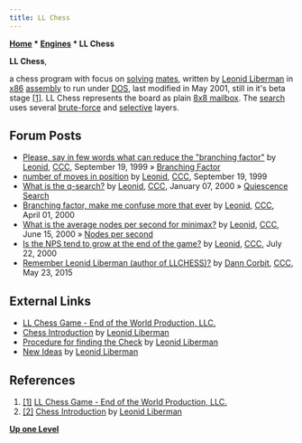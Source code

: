 ```yaml
---
title: LL Chess
---
```

**[Home](Home "Home") \* [Engines](Engines "Engines") \* LL Chess**


**LL Chess**,  

a chess program with focus on [solving](Category:Problem "Category:Problem") [mates](Checkmate "Checkmate"), written by [Leonid Liberman](Leonid_Liberman "Leonid Liberman") in [x86](X86 "X86") [assembly](Assembly "Assembly") to run under [DOS](MS-DOS "MS-DOS"), 
last modified in May 2001, still in it's beta stage <a id="cite-note-1" href="#cite-ref-1">[1]</a>. 
LL Chess represents the board as plain [8x8 mailbox](8x8_Board "8x8 Board"). The [search](Search "Search") uses several [brute-force](Brute-Force "Brute-Force") and [selective](Selectivity "Selectivity") layers. 




## Forum Posts


* [Please, say in few words what can reduce the "branching factor"](https://www.stmintz.com/ccc/index.php?id=69483) by [Leonid](Leonid_Liberman "Leonid Liberman"), [CCC](CCC "CCC"), September 19, 1999 » [Branching Factor](Branching_Factor "Branching Factor")
* [number of moves in position](https://www.stmintz.com/ccc/index.php?id=69647) by [Leonid](Leonid_Liberman "Leonid Liberman"), [CCC](CCC "CCC"), September 19, 1999
* [What is the q-search?](https://www.stmintz.com/ccc/index.php?id=86662) by [Leonid](Leonid_Liberman "Leonid Liberman"), [CCC](CCC "CCC"), January 07, 2000 » [Quiescence Search](Quiescence_Search "Quiescence Search")
* [Branching factor, make me confuse more that ever](https://www.stmintz.com/ccc/index.php?id=104182) by [Leonid](Leonid_Liberman "Leonid Liberman"), [CCC](CCC "CCC"), April 01, 2000
* [What is the average nodes per second for minimax?](https://www.stmintz.com/ccc/index.php?id=114696) by [Leonid](Leonid_Liberman "Leonid Liberman"), [CCC](CCC "CCC"), June 15, 2000 » [Nodes per second](index.php?title=Nodes_per_second&action=edit&redlink=1 "Nodes per second (page does not exist)")
* [Is the NPS tend to grow at the end of the game?](https://www.stmintz.com/ccc/index.php?id=121111) by [Leonid](Leonid_Liberman "Leonid Liberman"), [CCC](CCC "CCC"), July 22, 2000
* [Remember Leonid Liberman (author of LLCHESS)?](http://www.talkchess.com/forum/viewtopic.php?t=56455) by [Dann Corbit](Dann_Corbit "Dann Corbit"), [CCC](CCC "CCC"), May 23, 2015


## External Links


* [LL Chess Game - End of the World Production, LLC.](http://www.theparticle.com/chess.html)
* [Chess Introduction](http://www.theparticle.com/chess000.html) by [Leonid Liberman](Leonid_Liberman "Leonid Liberman")
* [Procedure for finding the Check](http://www.theparticle.com/chess001.html) by [Leonid Liberman](Leonid_Liberman "Leonid Liberman")
* [New Ideas](http://www.theparticle.com/chess002.html) by [Leonid Liberman](Leonid_Liberman "Leonid Liberman")


## References


1. <a id="cite-ref-1" href="#cite-note-1">[1]</a> [LL Chess Game - End of the World Production, LLC.](http://www.theparticle.com/chess.html)
2. <a id="cite-ref-2" href="#cite-note-2">[2]</a> [Chess Introduction](http://www.theparticle.com/chess000.html) by [Leonid Liberman](Leonid_Liberman "Leonid Liberman")

**[Up one Level](Engines "Engines")**







 
